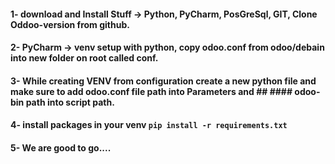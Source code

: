 #### 1- download and Install Stuff  -> Python, PyCharm, PosGreSql, GIT, Clone Oddoo-version from github.
#### 2- PyCharm -> venv setup with python, copy odoo.conf from odoo/debain into new folder on root called conf.
#### 3- While creating VENV from configuration create a new python file and make sure to add odoo.conf file path into Parameters and ## #### odoo-bin path into script path.
#### 4- install packages in your venv `pip install -r requirements.txt`
#### 5- We are good to go....  